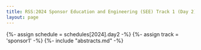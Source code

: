 ```yaml
---
title: RSS:2024 Sponsor Education and Engineering (SEE) Track 1 (Day 2)
layout: page
---
```

{%- assign schedule = schedules[2024].day2 -%}
{%- assign track = 'sponsor1' -%}
{%- include "abstracts.md" -%}